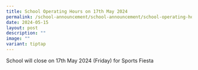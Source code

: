 ```yaml
---
title: School Operating Hours on 17th May 2024
permalink: /school-announcement/school-announcement/school-operating-hours/
date: 2024-05-15
layout: post
description: ""
image: ""
variant: tiptap
---
```

<p>School will close on 17th May 2024 (Friday) for Sports Fiesta</p>